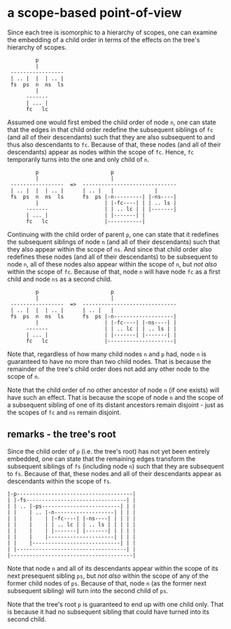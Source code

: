 
<!-- ======================================================================= -->
# a scope-based point-of-view

Since each tree is isomorphic to a hierarchy of scopes, one can examine the
embedding of a child order in terms of the effects on the tree's hierarchy of
scopes.

```
         p
         |
 -----------------
 | .. |  |  | .. |
 fs  ps  n  ns  ls
         |
      -------
      | ... |
      fc   lc
```

Assumed one would first embed the child order of node `n`, one can state that
the edges in that child order redefine the subsequent siblings of `fc` (and
all of their descendants) such that they are also subsequent to and thus also
descendants to `fc`. Because of that, these nodes (and all of their descendants)
appear as nodes within the scope of `fc`. Hence, `fc` temporarily turns into
the one and only child of `n`.

```
         p                       p
         |                       |
 -----------------  =>  ------------------------------
 | .. |  |  | .. |      | .. |   |             |
 fs  ps  n  ns  ls      fs  ps |-n---------| |-ns----|
         |                     | |-fc----| | | .. ls |
      -------                  | | .. lc | | |-------|
      | ... |                  | |-------| |
      fc   lc                  |-----------|
```

Continuing with the child order of parent `p`, one can state that it redefines
the subsequent siblings of node `n` (and all of their descendants) such that
they also appear within the scope of `ns`. And since that child order also
redefines these nodes (and all of their descendants) to be subsequent to node
`n`, all of these nodes also appear within the scope of `n`, but *not also*
within the scope of `fc`. Because of that, node `n` will have node `fc` as
a first child and node `ns` as a second child.

```
         p                       p
         |                       |
 -----------------  =>  ------------------------------
 | .. |  |  | .. |      | .. |   |
 fs  ps  n  ns  ls      fs  ps |-n-------------------|
         |                     | |-fc----| |-ns----| |
      -------                  | | .. lc | | .. ls | |
      | ... |                  | |-------| |-------| |
      fc   lc                  |---------------------|
```

Note that, regardless of how many child nodes `n` and `p` had, node `n` is
guaranteed to have no more than two child nodes. That is because the remainder
of the tree's child order does not add any other node to the scope of `n`.

Note that the child order of no other ancestor of node `n` (if one exists) will
have such an effect. That is because the scope of node `n` and the scope of a
subsequent sibling of one of its distant ancestors remain disjoint - just as
the scopes of `fc` and `ns` remain disjoint.

<!-- ======================================================================= -->
## remarks - the tree's root

Since the child order of `p` (i.e. the tree's root) has not yet been entirely
embedded, one can state that the remaining edges transform the subsequent
siblings of `fs` (including node `n`) such that they are subsequent to `fs`.
Because of that, these nodes and all of their descendants appear as descendants
within the scope of `fs`.

```
|-p-------------------------------------|
| |-fs--------------------------------| |
| | .. |-ps-------------------------| | |
| |    | .. |-n-------------------| | | |
| |    |    | |-fc----| |-ns----| | | | |
| |    |    | | .. lc | | .. ls | | | | |
| |    |    | |-------| |-------| | | | |
| |    |    |---------------------| | | |
| |    |----------------------------| | |
| |-----------------------------------| |
|---------------------------------------|
```

Note that node `n` and all of its descendants appear within the scope of its
next presequent sibling `ps`, but *not also* within the scope of any of the
former child nodes of `ps`. Because of that, node `n` (as the former next
subsequent sibling) will turn into the second child of `ps`.

Note that the tree's root `p` is guaranteed to end up with one child only.
That is because it had no subsequent sibling that could have turned into its
second child.
